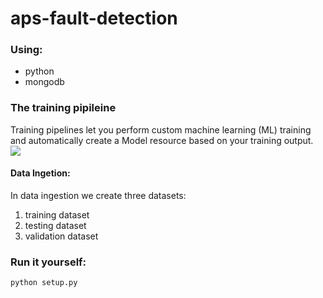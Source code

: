 # aps-fault-detection
### Using:
* python
* mongodb

### The training pipileine
Training pipelines let you perform custom machine learning (ML) training and automatically create a Model resource based on your training output.
![](https://iili.io/HBI89l2.png)

#### Data Ingetion:
In data ingestion we create three datasets:
1. training dataset
2. testing dataset
3. validation dataset

### Run it yourself:
```
python setup.py
```
